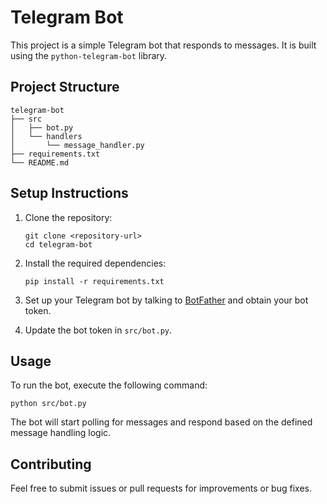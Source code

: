 # Telegram Bot

This project is a simple Telegram bot that responds to messages. It is built using the `python-telegram-bot` library.

## Project Structure

```
telegram-bot
├── src
│   ├── bot.py
│   └── handlers
│       └── message_handler.py
├── requirements.txt
└── README.md
```

## Setup Instructions

1. Clone the repository:
   ```
   git clone <repository-url>
   cd telegram-bot
   ```

2. Install the required dependencies:
   ```
   pip install -r requirements.txt
   ```

3. Set up your Telegram bot by talking to [BotFather](https://t.me/botfather) and obtain your bot token.

4. Update the bot token in `src/bot.py`.

## Usage

To run the bot, execute the following command:
```
python src/bot.py
```

The bot will start polling for messages and respond based on the defined message handling logic. 

## Contributing

Feel free to submit issues or pull requests for improvements or bug fixes.